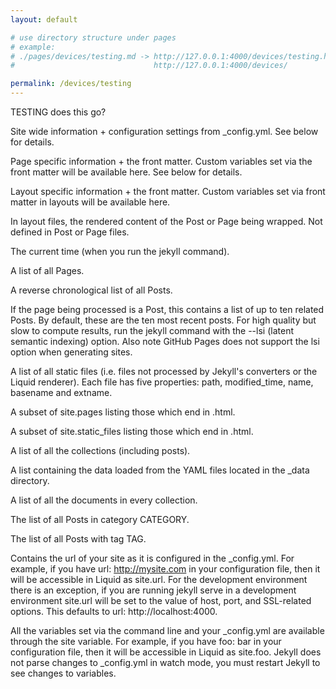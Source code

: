 ```yaml
---
layout: default

# use directory structure under pages
# example:
# ./pages/devices/testing.md -> http://127.0.0.1:4000/devices/testing.html
#                               http://127.0.0.1:4000/devices/

permalink: /devices/testing
---
```


TESTING does this go?

Site wide information + configuration settings from \_config.yml. See below for details.

<!-- site: {{site}} -->

Page specific information + the front matter. Custom variables set via the front matter will be available here. See below for details.

<!-- page: {{page}} -->

Layout specific information + the front matter. Custom variables set via front matter in layouts will be available here.

<!-- layout: {{layout}} -->

In layout files, the rendered content of the Post or Page being wrapped. Not defined in Post or Page files.

<!-- content: {{content}} -->

The current time (when you run the jekyll command).

<!-- site.time: {{site.time}} -->

A list of all Pages.

<!-- site.pages: {{site.pages}} -->

A reverse chronological list of all Posts.

<!-- site.posts -->

If the page being processed is a Post, this contains a list of up to ten related Posts. By default, these are the ten most recent posts. For high quality but slow to compute results, run the jekyll command with the --lsi (latent semantic indexing) option. Also note GitHub Pages does not support the lsi option when generating sites.

<!-- site.related_posts -->

A list of all static files (i.e. files not processed by Jekyll's converters or the Liquid renderer). Each file has five properties: path, modified_time, name, basename and extname.

<!-- site.static_files: {{site.static_files}} -->

A subset of site.pages listing those which end in .html.

<!-- site.html_pages -->

A subset of site.static_files listing those which end in .html.

<!-- site.html_files -->

A list of all the collections (including posts).

<!-- site.collections: {{site.collections}} -->

A list containing the data loaded from the YAML files located in the \_data directory.

<!-- site.data: {{site.data}} -->

A list of all the documents in every collection.

<!-- site.documents: {{site.documents}} -->

The list of all Posts in category CATEGORY.

<!-- site.categories.CATEGORY -->

The list of all Posts with tag TAG.

<!-- site.tags.TAG -->

Contains the url of your site as it is configured in the \_config.yml. For example, if you have url: http://mysite.com in your configuration file, then it will be accessible in Liquid as site.url. For the development environment there is an exception, if you are running jekyll serve in a development environment site.url will be set to the value of host, port, and SSL-related options. This defaults to url: http://localhost:4000.

<!-- site.url -->

All the variables set via the command line and your \_config.yml are available through the site variable. For example, if you have foo: bar in your configuration file, then it will be accessible in Liquid as site.foo. Jekyll does not parse changes to \_config.yml in watch mode, you must restart Jekyll to see changes to variables.

<!-- site.[CONFIGURATION_DATA] -->
